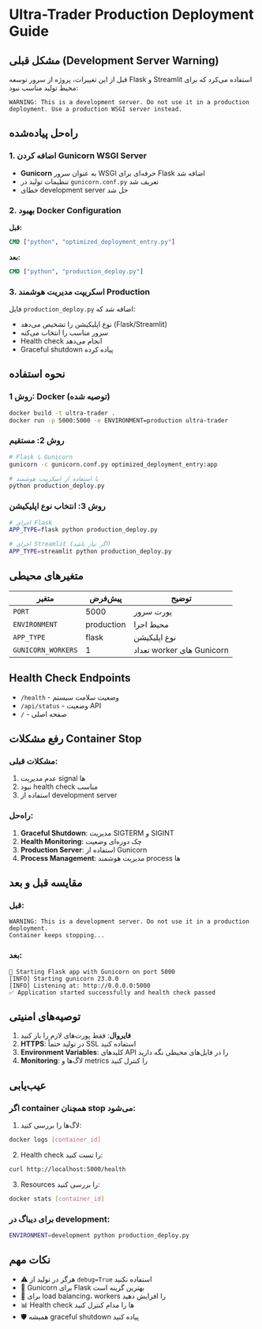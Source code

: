 # Ultra-Trader Production Deployment Guide

## مشکل قبلی (Development Server Warning)

قبل از این تغییرات، پروژه از سرور توسعه Flask و Streamlit استفاده می‌کرد که برای محیط تولید مناسب نبود:

```
WARNING: This is a development server. Do not use it in a production deployment. Use a production WSGI server instead.
```

## راه‌حل پیاده‌شده

### 1. اضافه کردن Gunicorn WSGI Server

- **Gunicorn** به عنوان سرور WSGI حرفه‌ای برای Flask اضافه شد
- تنظیمات تولید در `gunicorn.conf.py` تعریف شد
- خطای development server حل شد

### 2. بهبود Docker Configuration

**قبل:**
```dockerfile
CMD ["python", "optimized_deployment_entry.py"]
```

**بعد:**
```dockerfile 
CMD ["python", "production_deploy.py"]
```

### 3. اسکریپت مدیریت هوشمند Production

فایل `production_deploy.py` اضافه شد که:
- نوع اپلیکیشن را تشخیص می‌دهد (Flask/Streamlit)
- سرور مناسب را انتخاب می‌کنه
- Health check انجام می‌دهد
- Graceful shutdown پیاده کرده

## نحوه استفاده

### روش 1: Docker (توصیه شده)
```bash
docker build -t ultra-trader .
docker run -p 5000:5000 -e ENVIRONMENT=production ultra-trader
```

### روش 2: مستقیم
```bash
# Flask با Gunicorn
gunicorn -c gunicorn.conf.py optimized_deployment_entry:app

# یا استفاده از اسکریپت هوشمند
python production_deploy.py
```

### روش 3: انتخاب نوع اپلیکیشن
```bash
# اجرای Flask
APP_TYPE=flask python production_deploy.py

# اجرای Streamlit (اگر نیاز باشد)
APP_TYPE=streamlit python production_deploy.py
```

## متغیرهای محیطی

| متغیر | پیش‌فرض | توضیح |
|-------|---------|--------|
| `PORT` | 5000 | پورت سرور |
| `ENVIRONMENT` | production | محیط اجرا |
| `APP_TYPE` | flask | نوع اپلیکیشن |
| `GUNICORN_WORKERS` | 1 | تعداد worker های Gunicorn |

## Health Check Endpoints

- `/health` - وضعیت سلامت سیستم
- `/api/status` - وضعیت API
- `/` - صفحه اصلی

## رفع مشکلات Container Stop

### مشکلات قبلی:
1. عدم مدیریت signal ها
2. نبود health check مناسب
3. استفاده از development server

### راه‌حل:
1. **Graceful Shutdown**: مدیریت SIGTERM و SIGINT
2. **Health Monitoring**: چک دوره‌ای وضعیت
3. **Production Server**: استفاده از Gunicorn
4. **Process Management**: مدیریت هوشمند process ها

## مقایسه قبل و بعد

### قبل:
```log
WARNING: This is a development server. Do not use it in a production deployment.
Container keeps stopping...
```

### بعد:
```log
🚀 Starting Flask app with Gunicorn on port 5000
[INFO] Starting gunicorn 23.0.0
[INFO] Listening at: http://0.0.0.0:5000
✅ Application started successfully and health check passed
```

## توصیه‌های امنیتی

1. **فایروال**: فقط پورت‌های لازم را باز کنید
2. **HTTPS**: در تولید حتماً SSL استفاده کنید
3. **Environment Variables**: کلیدهای API را در فایل‌های محیطی نگه دارید
4. **Monitoring**: لاگ‌ها و metrics را کنترل کنید

## عیب‌یابی

### اگر container همچنان stop می‌شود:

1. لاگ‌ها را بررسی کنید:
```bash
docker logs [container_id]
```

2. Health check را تست کنید:
```bash
curl http://localhost:5000/health
```

3. Resources را بررسی کنید:
```bash
docker stats [container_id]
```

### برای دیباگ در development:
```bash
ENVIRONMENT=development python production_deploy.py
```

## نکات مهم

- ⚠️ هرگز در تولید از `debug=True` استفاده نکنید
- 🚀 Gunicorn برای Flask بهترین گزینه است
- 🔄 برای load balancing، workers را افزایش دهید
- 📊 Health check ها را مدام کنترل کنید
- 🛡️ همیشه graceful shutdown پیاده کنید